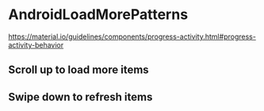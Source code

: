 # AndroidLoadMorePatterns

https://material.io/guidelines/components/progress-activity.html#progress-activity-behavior

## Scroll up to load more items


## Swipe down to refresh items

